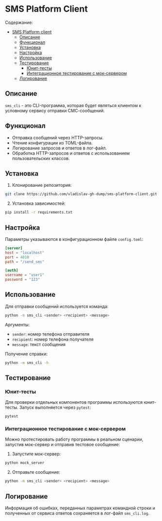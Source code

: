 # SMS Platform Сlient

Содержание:
- [SMS Platform client](#sms-platform-client)
  - [Описание](#описание)
  - [Функционал](#функционал)
  - [Установка](#установка)
  - [Настройка](#настройка)
  - [Использование](#использование)
  - [Тестирование](#тестирование)
    - [Юнит-тесты](#юнит-тесты)
    - [Интеграционное тестирование с мок-сервером](#интеграционное-тестирование-с-мок-сервером)
  - [Логирование](#логирование)

## Описание

`sms_cli` - это CLI-программа, которая будет являться клиентом к условному
сервису отправки СМС-сообщений.

## Функционал

 - Отправка сообщений через HTTP-запросы.
 - Чтение конфигурации из TOML-файла.
 - Логирование запросов и ответов в лог-файл.
 - Обработка HTTP-запросов и ответов с использованием пользовательских классов.

## Установка

1. Клонирование репозитория:
```bash
git clone https://github.com/vladislav-gh-dump/sms-platform-client.git
```

2. Установка зависимостей:
```bash
pip install -r requirements.txt
```

## Настройка

Параметры указываются в конфигурационном файле `config.toml`:
```toml
[server]
host = "localhost"
port = 4010
path = "/send_sms"

[auth]
username = "user1"
password = "123"
```

## Использование

Для отправки сообщений используется команда:
```bash
python -m sms_cli <sender> <recipient> <message>
```

Аргументы:
 - `sender`: номер телефона отправителя
 - `recipient`: номер телефона получателя
 - `message`: текст сообщения

Получение справки:
```bash
python -m sms_cli -h
```

## Тестирование

### Юнит-тесты

Для проверки отдельных компонентов программы используются юнит-тесты. Запуск выполняется через `pytest`:
```bash
pytest
```

### Интеграционное тестирование с мок-сервером

Можно протестировать работу программы в реальном сценарии, запустив мок-сервер и отправив тестовое сообщение:

1. Запустите мок-сервер:
```bash
python mock_server
```

2. Отправьте сообщение:
```bash
python -m sms_cli <sender> <recipient> <message>
```

## Логирование

Информация об ошибках, переданных параметрах командной строки и полученных от сервиса ответов сохраняется в лог-файл `sms_cli.log`.
